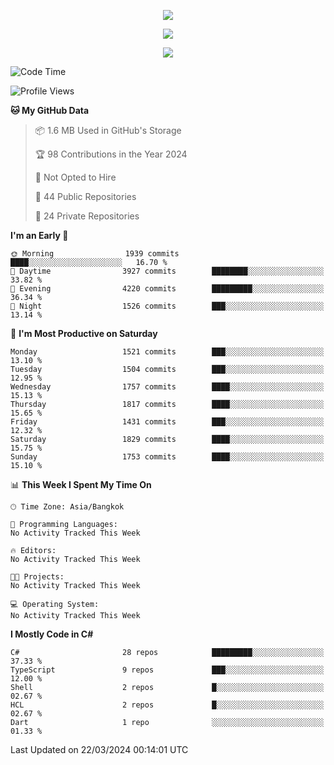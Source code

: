 <p align="center">
  <a href="say-hi.gif"> 
    <img align="center" src="say-hi.gif"/>
  </a>
</p>
<p align="center">
  <a href="https://github.com/htthinh1999">
    <img align="center" src="https://github-readme-stats-kappa-pink.vercel.app/api?username=htthinh1999&show_icons=true&count_private=true&theme=dracula"/>
  </a>
</p>
<p align="center">
  <a href="https://github.com/htthinh1999">
    <img src="https://github-readme-stats-kappa-pink.vercel.app/api/top-langs/?username=htthinh1999&layout=compact&langs_count=6&count_private=true&hide=tsql,hlsl,glsl,shaderlab&theme=dracula"/>
  </a>
</p>

<!--START_SECTION:waka-->
![Code Time](http://img.shields.io/badge/Code%20Time-0%20secs-blue)

![Profile Views](http://img.shields.io/badge/Profile%20Views-0-blue)

**🐱 My GitHub Data** 

> 📦 1.6 MB Used in GitHub's Storage 
 > 
> 🏆 98 Contributions in the Year 2024
 > 
> 🚫 Not Opted to Hire
 > 
> 📜 44 Public Repositories 
 > 
> 🔑 24 Private Repositories 
 > 
**I'm an Early 🐤** 

```text
🌞 Morning                1939 commits        ████░░░░░░░░░░░░░░░░░░░░░   16.70 % 
🌆 Daytime                3927 commits        ████████░░░░░░░░░░░░░░░░░   33.82 % 
🌃 Evening                4220 commits        █████████░░░░░░░░░░░░░░░░   36.34 % 
🌙 Night                  1526 commits        ███░░░░░░░░░░░░░░░░░░░░░░   13.14 % 
```
📅 **I'm Most Productive on Saturday** 

```text
Monday                   1521 commits        ███░░░░░░░░░░░░░░░░░░░░░░   13.10 % 
Tuesday                  1504 commits        ███░░░░░░░░░░░░░░░░░░░░░░   12.95 % 
Wednesday                1757 commits        ████░░░░░░░░░░░░░░░░░░░░░   15.13 % 
Thursday                 1817 commits        ████░░░░░░░░░░░░░░░░░░░░░   15.65 % 
Friday                   1431 commits        ███░░░░░░░░░░░░░░░░░░░░░░   12.32 % 
Saturday                 1829 commits        ████░░░░░░░░░░░░░░░░░░░░░   15.75 % 
Sunday                   1753 commits        ████░░░░░░░░░░░░░░░░░░░░░   15.10 % 
```


📊 **This Week I Spent My Time On** 

```text
🕑︎ Time Zone: Asia/Bangkok

💬 Programming Languages: 
No Activity Tracked This Week

🔥 Editors: 
No Activity Tracked This Week

🐱‍💻 Projects: 
No Activity Tracked This Week

💻 Operating System: 
No Activity Tracked This Week
```

**I Mostly Code in C#** 

```text
C#                       28 repos            █████████░░░░░░░░░░░░░░░░   37.33 % 
TypeScript               9 repos             ███░░░░░░░░░░░░░░░░░░░░░░   12.00 % 
Shell                    2 repos             █░░░░░░░░░░░░░░░░░░░░░░░░   02.67 % 
HCL                      2 repos             █░░░░░░░░░░░░░░░░░░░░░░░░   02.67 % 
Dart                     1 repo              ░░░░░░░░░░░░░░░░░░░░░░░░░   01.33 % 
```




 Last Updated on 22/03/2024 00:14:01 UTC
<!--END_SECTION:waka-->

